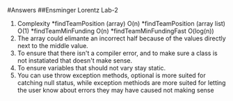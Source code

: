 #Answers
##Ensminger Lorentz Lab-2

1. Complexity
*findTeamPosition (array) O(n)
*findTeamPosition (array list) O(1)
*findTeamMinFunding O(n)
*findTeamMinFundingFast O(log(n))
2. The array could elimante an incorrect half because of the values directly next to the middle value. 
3. To ensure that there isn't a compiler error, and to make sure a class is not instatiated that doesn't make sense.
4. To ensure variables that should not vary stay static. 
5. You can use throw exception methods, optional is more suited for catching null status, while exception methiods are more suited for letting the user know about errors they may have caused not making sense 